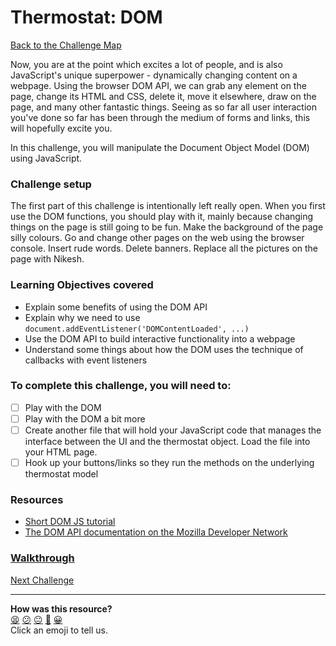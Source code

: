 # Thermostat: DOM

[Back to the Challenge Map](README.md)

Now, you are at the point which excites a lot of people, and is also JavaScript's unique superpower - dynamically changing content on a webpage. Using the browser DOM API, we can grab any element on the page, change its HTML and CSS, delete it, move it elsewhere, draw on the page, and many other fantastic things. Seeing as so far all user interaction you've done so far has been through the medium of forms and links, this will hopefully excite you.

In this challenge, you will manipulate the Document Object Model (DOM) using JavaScript.

### Challenge setup

The first part of this challenge is intentionally left really open. When you first use the DOM functions, you should play with it, mainly because changing things on the page is still going to be fun. Make the background of the page silly colours. Go and change other pages on the web using the browser console. Insert rude words. Delete banners. Replace all the pictures on the page with Nikesh.

### Learning Objectives covered

- Explain some benefits of using the DOM API
- Explain why we need to use `document.addEventListener('DOMContentLoaded', ...)`
- Use the DOM API to build interactive functionality into a webpage
- Understand some things about how the DOM uses the technique of callbacks with event listeners

### To complete this challenge, you will need to:
- [ ] Play with the DOM
- [ ] Play with the DOM a bit more
- [ ] Create another file that will hold your JavaScript code that manages the interface between the UI and the thermostat object.  Load the file into your HTML page.
- [ ] Hook up your buttons/links so they run the methods on the underlying thermostat model

### Resources
- [Short DOM JS tutorial](https://riptutorial.com/dom)
- [The DOM API documentation on the Mozilla Developer Network](https://developer.mozilla.org/en-US/docs/Web/API/Document_Object_Model/Introduction)

### [Walkthrough](walkthroughs/dom.md)

[Next Challenge](./apis.md)

<!-- BEGIN GENERATED SECTION DO NOT EDIT -->

---

**How was this resource?**  
[😫](https://airtable.com/shrUJ3t7KLMqVRFKR?prefill_Repository=makersacademy/course&prefill_File=thermostat_es6/dom.md&prefill_Sentiment=😫) [😕](https://airtable.com/shrUJ3t7KLMqVRFKR?prefill_Repository=makersacademy/course&prefill_File=thermostat_es6/dom.md&prefill_Sentiment=😕) [😐](https://airtable.com/shrUJ3t7KLMqVRFKR?prefill_Repository=makersacademy/course&prefill_File=thermostat_es6/dom.md&prefill_Sentiment=😐) [🙂](https://airtable.com/shrUJ3t7KLMqVRFKR?prefill_Repository=makersacademy/course&prefill_File=thermostat_es6/dom.md&prefill_Sentiment=🙂) [😀](https://airtable.com/shrUJ3t7KLMqVRFKR?prefill_Repository=makersacademy/course&prefill_File=thermostat_es6/dom.md&prefill_Sentiment=😀)  
Click an emoji to tell us.

<!-- END GENERATED SECTION DO NOT EDIT -->
